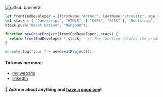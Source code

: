 ![github banner3](https://user-images.githubusercontent.com/61030079/89348581-13e9d800-d6ad-11ea-9315-97ccbbdfc28a.png)

```javascript
let frontEndDeveloper = {firstName:"Arthur", lastName:"Strevitz", age:"always 21", favoriteColor:"transparent"};
let stack = [ "Javascript", "HTML5", [ "CSS3", "SCSS" ], "Bootstrap", "jQuery", ["React", "GatsbyJS", "NextJS", "CRA" ], "Redux", "NodeJS", "Sketch" ];
stack.push("React Native", "MongoDB");

function newGreatProject(frontEndDeveloper, stack) {
  return frontEndDeveloper * stack;   // The function returns the product of frontEndDeveloper and stack
}

console.log("your " + newGreatProject());
```

#### To know me more:
- [my website](https://strzewiczek.pl/)
- [linkedIn](https://www.linkedin.com/in/strzewiczek/)

#### 💬 Ask me about anything and [have a good one](https://youtu.be/o48KzPa42_o)!
